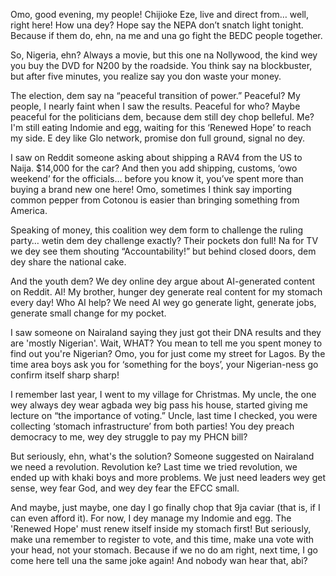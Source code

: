 Omo, good evening, my people! Chijioke Eze, live and direct from… well, right here! How una dey? Hope say the NEPA don’t snatch light tonight. Because if them do, ehn, na me and una go fight the BEDC people together.

So, Nigeria, ehn? Always a movie, but this one na Nollywood, the kind wey you buy the DVD for N200 by the roadside. You think say na blockbuster, but after five minutes, you realize say you don waste your money.

The election, dem say na “peaceful transition of power.” Peaceful? My people, I nearly faint when I saw the results. Peaceful for who? Maybe peaceful for the politicians dem, because dem still dey chop belleful. Me? I'm still eating Indomie and egg, waiting for this ‘Renewed Hope’ to reach my side. E dey like Glo network, promise don full ground, signal no dey.

I saw on Reddit someone asking about shipping a RAV4 from the US to Naija. $14,000 for the car? And then you add shipping, customs, ‘owo weekend’ for the officials… before you know it, you’ve spent more than buying a brand new one here! Omo, sometimes I think say importing common pepper from Cotonou is easier than bringing something from America.

Speaking of money, this coalition wey dem form to challenge the ruling party… wetin dem dey challenge exactly? Their pockets don full! Na for TV we dey see them shouting “Accountability!” but behind closed doors, dem dey share the national cake.

And the youth dem? We dey online dey argue about AI-generated content on Reddit. AI! My brother, hunger dey generate real content for my stomach every day! Who AI help? We need AI wey go generate light, generate jobs, generate small change for my pocket.

I saw someone on Nairaland saying they just got their DNA results and they are 'mostly Nigerian'. Wait, WHAT? You mean to tell me you spent money to find out you're Nigerian? Omo, you for just come my street for Lagos. By the time area boys ask you for ‘something for the boys’, your Nigerian-ness go confirm itself sharp sharp!

I remember last year, I went to my village for Christmas. My uncle, the one wey always dey wear agbada wey big pass his house, started giving me lecture on “the importance of voting.” Uncle, last time I checked, you were collecting ‘stomach infrastructure’ from both parties! You dey preach democracy to me, wey dey struggle to pay my PHCN bill?

But seriously, ehn, what's the solution? Someone suggested on Nairaland we need a revolution. Revolution ke? Last time we tried revolution, we ended up with khaki boys and more problems. We just need leaders wey get sense, wey fear God, and wey dey fear the EFCC small.

And maybe, just maybe, one day I go finally chop that 9ja caviar (that is, if I can even afford it). For now, I dey manage my Indomie and egg. The 'Renewed Hope' must renew itself inside my stomach first! But seriously, make una remember to register to vote, and this time, make una vote with your head, not your stomach. Because if we no do am right, next time, I go come here tell una the same joke again! And nobody wan hear that, abi?